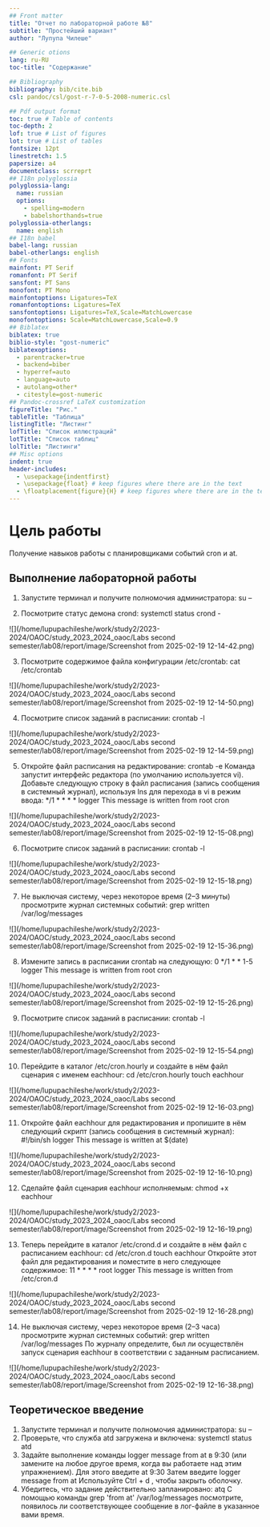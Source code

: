 ```yaml
---
## Front matter
title: "Отчет по лабораторной работе №8"
subtitle: "Простейший вариант"
author: "Лупупа Чилеше"

## Generic otions
lang: ru-RU
toc-title: "Содержание"

## Bibliography
bibliography: bib/cite.bib
csl: pandoc/csl/gost-r-7-0-5-2008-numeric.csl

## Pdf output format
toc: true # Table of contents
toc-depth: 2
lof: true # List of figures
lot: true # List of tables
fontsize: 12pt
linestretch: 1.5
papersize: a4
documentclass: scrreprt
## I18n polyglossia
polyglossia-lang:
  name: russian
  options:
	- spelling=modern
	- babelshorthands=true
polyglossia-otherlangs:
  name: english
## I18n babel
babel-lang: russian
babel-otherlangs: english
## Fonts
mainfont: PT Serif
romanfont: PT Serif
sansfont: PT Sans
monofont: PT Mono
mainfontoptions: Ligatures=TeX
romanfontoptions: Ligatures=TeX
sansfontoptions: Ligatures=TeX,Scale=MatchLowercase
monofontoptions: Scale=MatchLowercase,Scale=0.9
## Biblatex
biblatex: true
biblio-style: "gost-numeric"
biblatexoptions:
  - parentracker=true
  - backend=biber
  - hyperref=auto
  - language=auto
  - autolang=other*
  - citestyle=gost-numeric
## Pandoc-crossref LaTeX customization
figureTitle: "Рис."
tableTitle: "Таблица"
listingTitle: "Листинг"
lofTitle: "Список иллюстраций"
lotTitle: "Список таблиц"
lolTitle: "Листинги"
## Misc options
indent: true
header-includes:
  - \usepackage{indentfirst}
  - \usepackage{float} # keep figures where there are in the text
  - \floatplacement{figure}{H} # keep figures where there are in the text
---
```


# Цель работы

Получение навыков работы с планировщиками событий cron и at.

## Выполнение лабораторной работы

1. Запустите терминал и получите полномочия администратора:
su –

2. Посмотрите статус демона crond:
systemctl status crond -

![](/home/lupupachileshe/work/study2/2023-2024/OAOC/study_2023_2024_oaoc/Labs second semester/lab08/report/image/Screenshot from 2025-02-19 12-14-42.png)

3. Посмотрите содержимое файла конфигурации
/etc/crontab:
cat /etc/crontab

![](/home/lupupachileshe/work/study2/2023-2024/OAOC/study_2023_2024_oaoc/Labs second semester/lab08/report/image/Screenshot from 2025-02-19 12-14-50.png)

4. Посмотрите список заданий в расписании:
crontab -l

![](/home/lupupachileshe/work/study2/2023-2024/OAOC/study_2023_2024_oaoc/Labs second semester/lab08/report/image/Screenshot from 2025-02-19 12-14-59.png)

5. Откройте файл расписания на редактирование:
crontab -e
Команда запустит интерфейс редактора (по умолчанию используется vi). Добавьте
следующую строку в файл расписания (запись сообщения в системный журнал),
используя Ins для перехода в vi в режим ввода:
*/1 * * * * logger This message is written from root cron

![](/home/lupupachileshe/work/study2/2023-2024/OAOC/study_2023_2024_oaoc/Labs second semester/lab08/report/image/Screenshot from 2025-02-19 12-15-08.png)

6. Посмотрите список заданий в расписании:
crontab -l

![](/home/lupupachileshe/work/study2/2023-2024/OAOC/study_2023_2024_oaoc/Labs second semester/lab08/report/image/Screenshot from 2025-02-19 12-15-18.png)

7. Не выключая систему, через некоторое время (2–3 минуты) просмотрите журнал
системных событий:
grep written /var/log/messages

![](/home/lupupachileshe/work/study2/2023-2024/OAOC/study_2023_2024_oaoc/Labs second semester/lab08/report/image/Screenshot from 2025-02-19 12-15-36.png)

8. Измените запись в расписании crontab на следующую:
0 */1 * * 1-5 logger This message is written from root cron

![](/home/lupupachileshe/work/study2/2023-2024/OAOC/study_2023_2024_oaoc/Labs second semester/lab08/report/image/Screenshot from 2025-02-19 12-15-26.png)

9. Посмотрите список заданий в расписании:
crontab -l

![](/home/lupupachileshe/work/study2/2023-2024/OAOC/study_2023_2024_oaoc/Labs second semester/lab08/report/image/Screenshot from 2025-02-19 12-15-54.png)

10. Перейдите в каталог /etc/cron.hourly и создайте в нём файл сценария с именем
eachhour:
cd /etc/cron.hourly
touch eachhour

![](/home/lupupachileshe/work/study2/2023-2024/OAOC/study_2023_2024_oaoc/Labs second semester/lab08/report/image/Screenshot from 2025-02-19 12-16-03.png)

11. Откройте файл eachhour для редактирования и пропишите в нём следующий
 скрипт (запись сообщения в системный журнал):
 #!/bin/sh
 logger This message is written at $(date)

![](/home/lupupachileshe/work/study2/2023-2024/OAOC/study_2023_2024_oaoc/Labs second semester/lab08/report/image/Screenshot from 2025-02-19 12-16-10.png)

12. Сделайте файл сценария eachhour исполняемым:
chmod +x eachhour

![](/home/lupupachileshe/work/study2/2023-2024/OAOC/study_2023_2024_oaoc/Labs second semester/lab08/report/image/Screenshot from 2025-02-19 12-16-19.png)

13. Теперь перейдите в каталог /etc/crond.d и создайте в нём файл с расписанием
eachhour:
cd /etc/cron.d touch eachhour
Откройте этот файл для редактирования и поместите в него следующее
содержимое:
11 * * * * root logger This message is written from /etc/cron.d

![](/home/lupupachileshe/work/study2/2023-2024/OAOC/study_2023_2024_oaoc/Labs second semester/lab08/report/image/Screenshot from 2025-02-19 12-16-28.png)

14. Не выключая систему, через некоторое время (2–3 часа) просмотрите журнал
системных событий: grep written /var/log/messages По журналу определите, был ли
осуществлён запуск сценария eachhour в соответствии с заданным расписанием.

![](/home/lupupachileshe/work/study2/2023-2024/OAOC/study_2023_2024_oaoc/Labs second semester/lab08/report/image/Screenshot from 2025-02-19 12-16-38.png)

## Теоретическое введение

1. Запустите терминал и получите полномочия администратора:
su –
2. Проверьте, что служба atd загружена и включена:
systemctl status atd
3. Задайте выполнение команды logger message from at в 9:30 (или замените на
любое другое время, когда вы работаете над этим упражнением). Для этого введите
at 9:30 Затем введите
logger message from at
Используйте Ctrl + d , чтобы закрыть оболочку.
4. Убедитесь, что задание действительно запланировано:
atq
С помощью команды grep 'from at' /var/log/messages посмотрите, появилось ли
соответствующее сообщение в лог-файле в указанное вами время.


